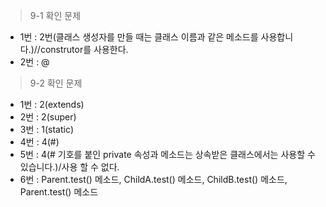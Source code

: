 > 9-1 확인 문제
- 1번 : 2번(클래스 생성자를 만들 때는 클래스 이름과 같은 메소드를 사용합니다.)//construtor를 사용한다.
- 2번 : @

> 9-2 확인 문제
- 1번 : 2(extends)
- 2번 : 2(super)
- 3번 : 1(static)
- 4번 : 4(#)
- 5번 : 4(# 기호를 붙인 private 속성과 메소드는 상속받은 클래스에서는 사용할 수 있습니다.)/사용 할 수 없다. 
- 6번 : Parent.test() 메소드, ChildA.test() 메소드, ChildB.test() 메소드, Parent.test() 메소드
